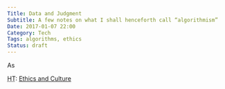 ```yaml
---
Title: Data and Judgment
Subtitle: A few notes on what I shall henceforth call “algorithmism”
Date: 2017-01-07 22:00
Category: Tech
Tags: algorithms, ethics
Status: draft
---
```


As 

<abbr title="hat tip">HT</abbr>: [Ethics and Culture](http://boingboing.net/2017/01/02/automated-book-culling-softwar.html)